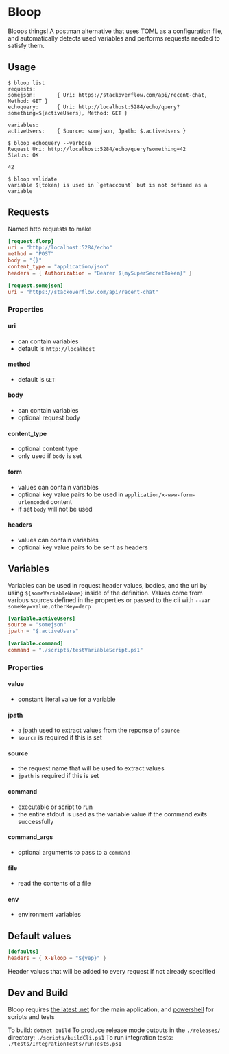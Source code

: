 # Bloop
Bloops things! A postman alternative that uses [TOML](https://toml.io) as a configuration file, and automatically detects used variables and performs requests needed to satisfy them.

## Usage

```console
$ bloop list
requests:
somejson:       { Uri: https://stackoverflow.com/api/recent-chat, Method: GET }
echoquery:      { Uri: http://localhost:5284/echo/query?something=${activeUsers}, Method: GET }

variables:
activeUsers:    { Source: somejson, Jpath: $.activeUsers }
```
```console
$ bloop echoquery --verbose
Request Uri: http://localhost:5284/echo/query?something=42
Status: OK

42
```
```console
$ bloop validate
variable ${token} is used in `getaccount` but is not defined as a variable
```

## Requests
Named http requests to make
```toml
[request.florp]
uri = "http://localhost:5284/echo"
method = "POST"
body = "{}"
content_type = "application/json"
headers = { Authorization = "Bearer ${mySuperSecretToken}" }

[request.somejson]
uri = "https://stackoverflow.com/api/recent-chat"
```
### Properties
#### uri
  * can contain variables
  * default is `http://localhost`
#### method
  * default is `GET`
#### body
  * can contain variables
  * optional request body
#### content_type
  * optional content type
  * only used if `body` is set
#### form
  * values can contain variables
  * optional key value pairs to be used in `application/x-www-form-urlencoded` content
  * if set `body` will not be used
#### headers
  * values can contain variables
  * optional key value pairs to be sent as headers

## Variables
Variables can be used in request header values, bodies, and the uri by using `${someVariableName}` inside of the definition. Values come from various sources defined in the properties or passed to the cli with `--var someKey=value,otherKey=derp`
```toml
[variable.activeUsers]
source = "somejson"
jpath = "$.activeUsers"

[variable.command]
command = "./scripts/testVariableScript.ps1"
```

### Properties
#### value
  * constant literal value for a variable
#### jpath
  * a [jpath](https://tools.ietf.org/id/draft-goessner-dispatch-jsonpath-00.html#section-1.3) used to extract values from the reponse of `source`
  * `source` is required if this is set
#### source
  * the request name that will be used to extract values
  * `jpath` is required if this is set
#### command
  * executable or script to run
  * the entire stdout is used as the variable value if the command exits successfully
#### command_args
  * optional arguments to pass to a `command`
#### file
  * read the contents of a file
#### env
  * environment variables

## Default values
```toml
[defaults]
headers = { X-Bloop = "${yep}" }
```
Header values that will be added to every request if not already specified

## Dev and Build
Bloop requires [the latest .net](https://dotnet.microsoft.com/en-us/download) for the main application, and [powershell](https://github.com/PowerShell/PowerShell) for scripts and tests

To build: `dotnet build`
To produce release mode outputs in the `./releases/` directory: `./scripts/buildCli.ps1`
To run integration tests: `./tests/IntegrationTests/runTests.ps1`
